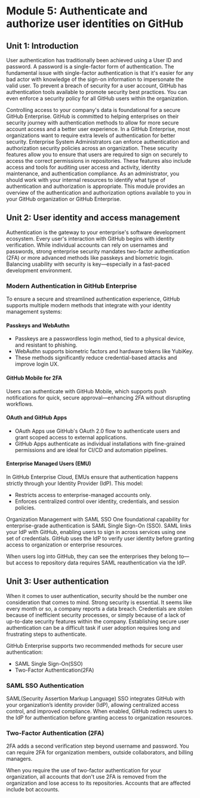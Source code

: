 # Module 5: Authenticate and authorize user identities on GitHub

## Unit 1: Introduction
User authentication has traditionally been achieved using a User ID and password. A password is a single-factor form of authentication. The fundamental issue with single-factor authentication is that it's easier for any bad actor with knowledge of the sign-on information to impersonate the valid user. To prevent a breach of security for a user account, GitHub has authentication tools available to promote security best practices. You can even enforce a security policy for all GitHub users within the organization.

Controlling access to your company's data is foundational for a secure GitHub Enterprise. GitHub is committed to helping enterprises on their security journey with authentication methods to allow for more secure account access and a better user experience. In a GitHub Enterprise, most organizations want to require extra levels of authentication for better security. Enterprise System Administrators can enforce authentication and authorization security policies across an organization. These security features allow you to ensure that users are required to sign on securely to access the correct permissions in repositories. These features also include access and tools for auditing user access and activity, identity maintenance, and authentication compliance. As an administrator, you should work with your internal resources to identify what type of authentication and authorization is appropriate. This module provides an overview of the authentication and authorization options available to you in your GitHub organization or GitHub Enterprise.

## Unit 2: User identity and access management
Authentication is the gateway to your enterprise's software development ecosystem. Every user's interaction with GitHub begins with identity verification. While individual accounts can rely on usernames and passwords, strong enterprise security mandates two-factor authentication (2FA) or more advanced methods like passkeys and biometric login. Balancing usability with security is key—especially in a fast-paced development environment.

### Modern Authentication in GitHub Enterprise
To ensure a secure and streamlined authentication experience, GitHub supports multiple modern methods that integrate with your identity management systems:

#### Passkeys and WebAuthn
- Passkeys are a passwordless login method, tied to a physical device, and resistant to phishing.
- WebAuthn supports biometric factors and hardware tokens like YubiKey.
- These methods significantly reduce credential-based attacks and improve login UX.

#### GitHub Mobile for 2FA
Users can authenticate with GitHub Mobile, which supports push notifications for quick, secure approval—enhancing 2FA without disrupting workflows.

#### OAuth and GitHub Apps
- OAuth Apps use GitHub's OAuth 2.0 flow to authenticate users and grant scoped access to external applications.
- GitHub Apps authenticate as individual installations with fine-grained permissions and are ideal for CI/CD and automation pipelines.

#### Enterprise Managed Users (EMU)
In GitHub Enterprise Cloud, EMUs ensure that authentication happens strictly through your Identity Provider (IdP). This model:
- Restricts access to enterprise-managed accounts only.
- Enforces centralized control over identity, credentials, and session policies.

Organization Management with SAML SSO
One foundational capability for enterprise-grade authentication is SAML Single Sign-On (SSO). SAML links your IdP with GitHub, enabling users to sign in across services using one set of credentials. GitHub uses the IdP to verify user identity before granting access to organization or enterprise resources.

When users log into GitHub, they can see the enterprises they belong to—but access to repository data requires SAML reauthentication via the IdP.

## Unit 3: User authentication
When it comes to user authentication, security should be the number one consideration that comes to mind. Strong security is essential. It seems like every month or so, a company reports a data breach. Credentials are stolen because of inefficient security processes, or simply because of a lack of up-to-date security features within the company. Establishing secure user authentication can be a difficult task if user adoption requires long and frustrating steps to authenticate.

GitHub Enterprise supports two recommended methods for secure user authentication:
- SAML Single Sign-On(SSO)
- Two-Factor Authentication(2FA)

### SAML SSO Authentication
SAML(Security Assertion Markup Language) SSO integrates GitHub with your organization’s identity provider (IdP), allowing centralized access control, and improved compliance. When enabled, GitHub redirects users to the IdP for authentication before granting access to organization resources.

### Two-Factor Authentication (2FA)
2FA adds a second verification step beyond username and password. You can require 2FA for organization members, outside collaborators, and billing managers.

When you require the use of two-factor authentication for your organization, all accounts that don't use 2FA is removed from the organization and lose access to its repositories. Accounts that are affected include bot accounts.

